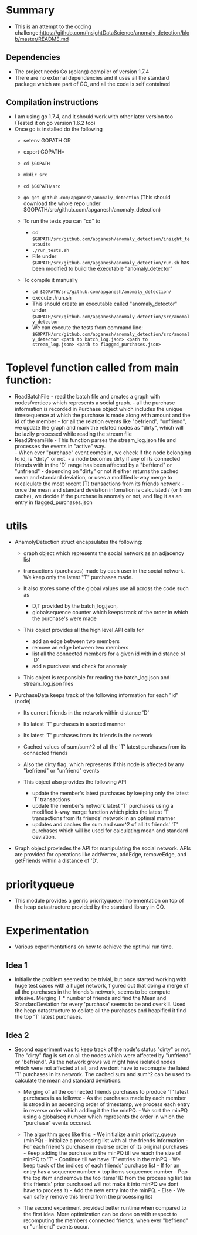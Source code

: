 
# Summary
-  This is an attempt to the coding challenge:https://github.com/InsightDataScience/anomaly_detection/blob/master/README.md

## Dependencies
- The project needs Go (golang) compiler of version 1.7.4
- There are no external dependencies and it uses all the standard package which are part of GO, and all the code is self contained

## Compilation instructions
- I am using go 1.7.4, and it should work with other later version too (Tested it on go version 1.6.2 too)
- Once go is installed do the following
    - setenv GOPATH <directory for go development> 
        OR
    - export GOPATH=<director for go development>
    
    - `cd $GOPATH`
    - `mkdir src`
    - `cd $GOPATH/src`
    - `go get github.com/apganesh/anomaly_detection`
        (This should download the whole repo under $GOPATH/src/github.com/apganesh/anomaly_detection)

    - To run the tests you can "cd" to 
         - cd `$GOPATH/src/github.com/apganesh/anomaly_detection/insight_testsuite `
         - `./run_tests.sh`
         - File under `$GOPATH/src/github.com/apganesh/anomaly_detection/run.sh` has been modified to build the executable "anomaly_detector"

    - To compile it manually
        - `cd $GOPATH/src/github.com/apganesh/anomaly_detection/`
        - execute ./run.sh
        - This should create an executable called "anomaly_detector" under `$GOPATH/src/github.com/apganesh/anomaly_detection/src/anomaly_detector`
        - We can execute the tests from command line:
        `$GOPATH/src/github.com/apganesh/anomaly_detection/src/anomaly_detector <path to batch_log.json> <path to stream_log.json> <path to flagged_purchases.json>`

# Toplevel function called from main function:

- ReadBatchFile
        - read the batch file and creates a graph with nodes/vertices which represents a social graph.
        - all the purchase information is recorded in Purchase object which includes the unique timesequence at which the purchase is made along with amount and the id of the member
        - for all the relation events like "befriend", "unfriend", we update the graph and mark the related nodes as "dirty", which will be lazily processed while reading the stream file 
- ReadStreamFile
        - This function parses the stream_log.json file and processes the events in "active" way.  
        - When ever "purchase" event comes in, we check if the node belonging to id, is "dirty" or not.
            - a node becomes dirty if any of its connected friends with in the 'D' range has been affected by a "befriend" or "unfriend"
            - depending on "dirty" or not it either returns the cached mean and standard deviation, or uses a modified k-way merge to recalculate the most recent (T) transactions from its friends network
            - once the mean and standard deviation infomation is calculated / (or from cache), we decide if the purchase is anomaly or not, and flag it as an entry in flagged_purchases.json


# utils
- AnamolyDetection struct encapsulates the following:
    - graph object which represents the social network as an adjacency list
    - transactions (purchases) made by each user in the social network.  We keep only the latest "T" purchases made. 
    - It also stores some of the global values use all across the code such as
        - D,T provided by the batch_log.json, 
        - globalsequence counter which keeps track of the order in which the purchase's were made

    - This object provides all the high level API calls for 
        - add an edge between two members
        - remove an edge between two members
        - list all the connected members for a given id with in distance of 'D'
        - add a purchase and check for anomaly
    - This object is responsible for reading the batch_log.json and stream_log.json files


- PurchaseData keeps track of the following information for each "id" (node)
    - Its current friends in the network within distance 'D'
    - Its latest 'T' purchases in a sorted manner
    - Its latest 'T' purchases from its friends in the network
    - Cached values of sum/sum^2 of all the 'T' latest purchases from its connected friends
    - Also the dirty flag, which represents if this node is affected by any "befriend" or "unfriend" events

    - This object also provides the following API
        - update the member's latest purchases by keeping only the latest 'T' transactions
        - update the member's network latest 'T' purchases using a modified k-way merge function which picks the latest 'T' transactions from its friends' network in an optimal manner
        - updates and caches the sum and sum^2 of all its friends' 'T' purchases which will be used for calculating mean and standard deviation.

- Graph object proviedes the API for manipulating the social network.  APIs are provided for operations like addVertex, addEdge, removeEdge, and getFriends within a distance of 'D'.

# priorityqueue
- This module provides a genric priorityqueue implementation on top of the heap datastructure provided by the standard library in GO.


# Experimentation

- Various experimentations on how to achieve the optimal run time.

## Idea 1
- Initially the problem seemed to be trivial, but once started working with huge test cases with a huget network, figured out that doing a merge of all the purchases in the friends's network, seems to be compute intesive.  Merging T * number of friends and find the Mean and StandardDeviation for every 'purchase' seems to be and overkill.  Used the heap datastructure to collate all the purchases and heapified it find the top 'T' latest purchases.

## Idea 2

- Second experiment was to keep track of the node's status "dirty" or not.  The "dirty" flag is set on all the nodes which were affected by "unfriend" or "befriend".  As the network grows we might have isolated nodes which were not affected at all, and we dont have to recomupte the latest 'T' purchases in its network. The cached sum and sum^2 can be used to calculate the mean and standard deviations.
    - Merging of all the connected friends purchases to produce 'T' latest purchases is as follows:
            - As the purchases made by each member is stroed in an ascending order of timestamp, we process each entry in reverse order which adding it the the minPQ.
            - We sort the minPQ using a globalseq number which represents the order in which the "purchase" events occured.
    - The algorithm goes like this:
             - We initialize a min priority_queue (minPQ)
             - Initialize a processing list with all the friends information
             - For each friend's purchase in reverse order of its original purchases
                - Keep adding the purchase to the minPQ till we reach the size of minPQ to 'T'
                    - Continue till we have 'T' entries in the minPQ
                - We keep track of the indices of each friends' purchase list
                - If for an entry has a sequence number > top items sequcence number
                    - Pop the top item and remove the top items' ID from the processing list (as this friends' prior purchased will not make it into minPQ we dont have to process it)
                    - Add the new entry into the minPQ.
                - Else 
                    - We can safely remove this friend from the processing list

    - The second experiment provided better runtime when compared to the first idea.  More optimization can be done on with respect to recomputing the members connected friends, when ever "befriend" or "unfriend" events occur.


